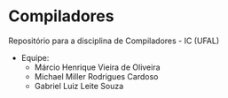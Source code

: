 # Compiladores
Repositório para a disciplina de Compiladores - IC (UFAL)

* Equipe: 
  *  Márcio Henrique Vieira de Oliveira
  *  Michael Miller Rodrigues Cardoso
  *  Gabriel Luiz Leite Souza
